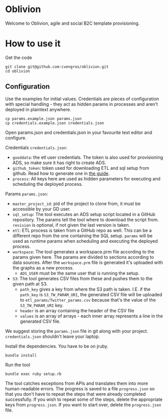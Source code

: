 Oblivion
========

Welcome to Oblivion, agile and social B2C template provisioning.

# How to use it
Get the code

    git clone git@github.com:cvengros/oblivion.git    
    cd oblivion

## Configuration
Use the examples for initial values. Credentials are pieces of configuration with special handling - they act as hidden params in processes and aren't deployed in plaintext anywhere.

    cp params.example.json params.json
    cp credentials.example.json credentials.json

Open params.json and credentials.json in your favourite text editor and configure. 

Credentials `credentials.json`:
* `gooddata`: the etl user credentials. The token is also used for provisioning ADS, so make sure it has right to create ADS.
* `github_token`: token used for downloading ETL and sql setup from github. Read how to generate one in [the guide](https://help.github.com/articles/creating-an-access-token-for-command-line-use/).
* `process`: All keys here are used as hidden parameters for executing and scheduling the deployed process. 

Params `params.json`:
 * `master_project_id`: pid of the project to clone from, it must be accessible by your GD user. 
 * `sql_setup`: The tool executes an ADS setup script located in a GitHub repository. The params tell the tool where to download the script from. `revision` is optional, if not given the last version is taken.
 * `etl`: ETL process is taken from a GitHub repo as well. This can be a different repo from the one containing the SQL setup. `params` will be used as runtime params when scheduling and executing the deployed process.
 * `workspace`: The tool generates a workspace.prm file according to the params given here. The params are divided to sections according to data sources. After the `workspace.prm` file is generated it's uploaded with the graphs as a new process. 
    * `ADS_USER` must be the same user that is running the setup.
 * `S3`: The tool generates CSV files from these and pushes them to the given path at S3. 
    * `path_key` gives a key from where the S3 path is taken. I.E. if the `path_key` is `S3_TW_PARAM_URI`, the generated CSV file will be uploaded to `etl_params/Twitter_params.csv` because that's the value of the `S3_TW_PARAM_URI` key.
    * `header` is an array containing the header of the CSV file
    * `values` is an array of arrays - each inner array represents a line in the generated CSV file. 

We suggest storing the `params.json` file in git along with your project. `credentials.json` shouldn't leave your laptop. 

Install the dependencies. You have to be on jruby.

    bundle install

Run the tool

    bundle exec ruby setup.rb

The tool catches exceptions from APIs and translates them into more human-readable errors. The progress is saved to a file `progress.json` so that you don't have to repeat the steps that were already completed successfully. If you wish to repeat some of the steps, delete the appropriate keys from `progress.json`. If you want to start over, delete the `progress.json` file. 
